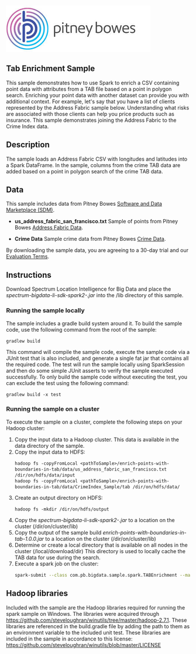 ![Pitney Bowes](PitneyBowes_Logo.jpg)

Tab Enrichment Sample
---------------------
This sample demonstrates how to use Spark to enrich a CSV containing point data with attributes from a TAB file based on 
a point in polygon search.  Enriching your point data with another dataset can provide you with 
additional context. For example, let's say that you have a list of clients represented by the Address Fabric
sample below. Understanding what risks are associated with those clients can help you price products such as insurance. 
This sample demonstrates joining the Address Fabric to the Crime Index data.

## Description
The sample loads an Address Fabric CSV with longitudes and latitudes into a Spark DataFrame. In the sample, 
columns from the crime TAB data are added based on a point in polygon search of the crime TAB data. 

## Data
This sample includes data from Pitney Bowes [Software and Data Marketplace (SDM)](https://www.pitneybowes.com/us/data/sdm.html). 

* **us_address_fabric_san_francisco.txt**
Sample of points from Pitney Bowes [Address Fabric Data](https://www.pitneybowes.com/us/data/addressing-data/geocoded-data.html).

* **Crime Data**
Sample crime data from Pitney Bowes [Crime Data](https://www.pitneybowes.com/us/data/boundary-data/crime-data.html).

By downloading the sample data, you are agreeing to a 30-day trial and our [Evaluation Terms](https://www.pitneybowes.com/content/dam/pitneybowes/us/en/license-terms-of-use/trial-evaluation-agreement-terms---u-s-/trial-evaluation-agreement-url-us-may2017.pdf).

## Instructions
Download Spectrum Location Intelligence for Big Data and place the _spectrum-bigdata-li-sdk-spark2-<version>.jar_ into the /lib directory of this sample.

### Running the sample locally

The sample includes a gradle build system around it.  To build the sample code, use the following command from the root of the sample:

    gradlew build

This command will compile the sample code, execute the sample code via a JUnit test that is also included, and generate 
a single fat jar that contains all the required code.  The test will run the sample locally using SparkSession and then 
do some simple JUnit asserts to verify the sample executed successfully.  To only build the sample code without 
executing the test, you can exclude the test using the following command:

    gradlew build -x test

### Running the sample on a cluster

To execute the sample on a cluster, complete the following steps on your Hadoop cluster:
1. Copy the input data to a Hadoop cluster. This data is available in the data directory of the sample.
1. Copy the input data to HDFS:
     ```
     hadoop fs -copyFromLocal <pathToSample>/enrich-points-with-boundaries-in-tab/data/us_address_fabric_san_francisco.txt /dir/on/hdfs/data/input
     hadoop fs -copyFromLocal <pathToSample>/enrich-points-with-boundaries-in-tab/data/CrimeIndex_Sample/tab /dir/on/hdfs/data/
     ```
1. Create an output directory on HDFS:
      ```
      hadoop fs -mkdir /dir/on/hdfs/output
      ```
1. Copy the _spectrum-bigdata-li-sdk-spark2-<version>.jar_ to a location on the cluster (/dir/on/cluster/lib)
1. Copy the output of the sample build _enrich-points-with-boundaries-in-tab-1.0.0.jar_ to a location on the cluster (/dir/on/cluster/lib)
1. Determine or create a local directory that is available on all nodes in the cluster (/local/download/dir) This 
directory is used to locally cache the TAB data for use during the search.
1. Execute a spark job on the cluster:
   ```sh
   spark-submit --class com.pb.bigdata.sample.spark.TABEnrichment --master yarn --deploy-mode cluster --jars /dir/on/cluster/lib/spectrum-bigdata-li-sdk-spark2-<version>.jar /dir/on/cluster/lib/enrich-points-with-boundaries-in-tab-1.0.0.jar hdfs:///dir/on/hdfs/data/CrimeIndex_Sample/tab hdfs:///dir/on/hdfs/data/us_address_fabric_san_francisco.txt hdfs:///dir/on/hdfs/output /local/download/dir
    ```

## Hadoop libraries
Included with the sample are the Hadoop libraries required for running the spark sample on Windows.  The libraries were 
acquired through https://github.com/steveloughran/winutils/tree/master/hadoop-2.7.1.  These libraries are referenced in 
the build.gradle file by adding the path to them as an environment variable to the included unit test.  These libraries 
are included in the sample in accordance to this license: https://github.com/steveloughran/winutils/blob/master/LICENSE

